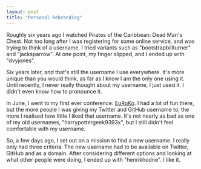 ```yaml
---
layout: post
title: "Personal Rebranding"
---
```


Roughly six years ago I watched Pirates of the Caribbean: Dead Man's Chest.
Not too long after I was registering for some online service, and was trying to
think of a username. I tried variants such as "bootstrapbillturner" and
"jacksparrow". At one point, my finger slipped, and I ended up with "dvyjones".

Six years later, and that's still the username I use everywhere. It's more
unique than you would think, as far as I know I am the only one using it. Until
recently, I never really thought about my username, I just used it. I didn't
even know how to pronounce it.

In June, I went to my first ever conference: [EuRuKo][euruko]. I had a lot of
fun there, but the more people I was giving my Twitter and GitHub username to,
the more I realised how little I liked that username. It's not nearly as bad as
one of my old usernames, "harrypottergeek9393x", but I still didn't feel
comfortable with my username.

So, a few days ago, I set out on a mission to find a new username. I really
only had three criteria: The new username had to be available on Twitter,
GitHub and as a domain. After considering different options and looking at what
other people were doing, I ended up with "henrikhodne". I like it.

[euruko]: http://www.euruko2012.org/
